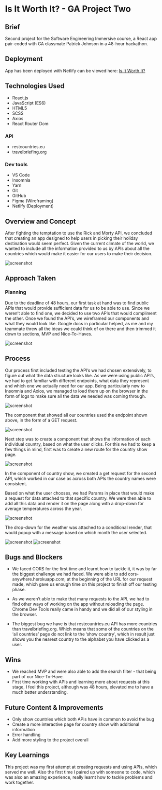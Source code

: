 # Is It Worth It? - GA Project Two

## Brief

Second project for the Software Engineering Immersive course, a React app pair-coded with GA classmate Patrick Johnson in a 48-hour hackathon.

## Deployment

App has been deployed with Netlify can be viewed here: [Is It Worth It?](https://isitworthit-hb.netlify.app/)

## Technologies Used

* React.js
* JavaScript (ES6)
* HTML5
* SCSS
* Axios
* React Router Dom

### API
* restcountries.eu
* travelbriefing.org

### Dev tools

* VS Code
* Insomnia
* Yarn
* Git
* GitHub
* Figma (Wireframing)
* Netlify (Deployment)

## Overview and Concept

After fighting the temptation to use the Rick and Morty API, we concluded that creating an app designed to help users in picking their holiday destination would seem perfect. Given the current climate of the world, we wanted to include all the information provided to us by APIs about all the countries which would make it easier for our users to make their decision.

![screenshot](IsItWorthIt/screenshots/homepage.png)

## Approach Taken

### Planning

Due to the deadline of 48 hours, our first task at hand was to find public APIs that would provide sufficient data for us to be able to use. Since we weren’t able to find one, we decided to use two APIs that would compliment the other. Once we found the API’s, we wireframed our components and what they would look like. Google docs in particular helped, as me and my teammate threw all the ideas we could think of on there and then trimmed it down to sections, MVP and Nice-To-Haves.

![screenshot](IsItWorthIt/screenshots/googledoc.png)

## Process

Our process first included testing the API’s we had chosen extensively, to figure out what the data structure looks like. As we were using public API’s, we had to get familiar with different endpoints, what data they represent and which one we actually need for our app. Being particularly new to Insomnia and Axios, we managed to load them up on the browser in the form of logs to make sure all the data we needed was coming through. 

![screenshot](IsItWorthIt/screenshots/insomnia.png)

The component that showed all our countries used the endpoint shown above, in the form of a GET request. 

![screenshot](IsItWorthIt/screenshots/countryindex.png)

Next step was to create a component that shows the information of each individual country, based on what the user clicks. For this we had to keep a few things in mind, first was to create a new route for the country show page.

![screenshot](IsItWorthIt/screenshots/path.png)

In the component of country show, we created a get request for the second API, which worked in our case as across both APIs the country names were consistent. 

Based on what the user chooses, we had Params in place that would make a request for data attached to that specific country. We were then able to add all this data and render it on the page along with a drop-down for average temperatures across the year. 

![screenshot](IsItWorthIt/screenshots/getrequest.png)

The drop-down for the weather was attached to a conditional render, that would popup with a message based on which month the user selected.

![screenshot](IsItWorthIt/screenshots/dropdown.png)
![screenshot](IsItWorthIt/screenshots/countryshow.png)

## Bugs and Blockers

* We faced CORS for the first time and learnt how to tackle it, it was by far the biggest challenge we had faced. We were able to add cors-anywhere.herokuapp.com, at the beginning of the URL for our request made, which gave us enough time on this project to finish off our testing phase.

* As we weren’t able to make that many requests to the API, we had to find other ways of working on the app without reloading the page. Chrome Dev Tools really came in handy and we did all of our styling in the browser.

* The biggest bug we have is that restcountries.eu API has more countries than travelbriefing.org. Which means that some of the countries on the ‘all countries’ page do not link to the ‘show country’, which in result just shows you the nearest country to the alphabet you have clicked as a user.


## Wins

* We reached MVP and were also able to add the search filter - that being part of our Nice-To-Have.
* First time working with APIs and learning more about requests at this stage, I feel this project, although was 48 hours, elevated me to have a much better understanding. 

## Future Content & Improvements

* Only show countries which both APIs have in common to avoid the bug
* Create a more interactive page for country show with additional information
* Error handling
* Add more styling to the project overall

## Key Learnings

This project was my first attempt at creating requests and using APIs, which served me well. Also the first time I paired up with someone to code, which was also an amazing experience, really learnt how to tackle problems and work together. 



